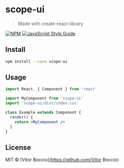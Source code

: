 # scope-ui

> Made with create-react-library

[![NPM](https://img.shields.io/npm/v/scope-ui.svg)](https://www.npmjs.com/package/scope-ui) [![JavaScript Style Guide](https://img.shields.io/badge/code_style-standard-brightgreen.svg)](https://standardjs.com)

## Install

```bash
npm install --save scope-ui
```

## Usage

```jsx
import React, { Component } from 'react'

import MyComponent from 'scope-ui'
import 'scope-ui/dist/index.css'

class Example extends Component {
  render() {
    return <MyComponent />
  }
}
```

## License

MIT © [Vitor Boccio](https://github.com/Vitor Boccio)
